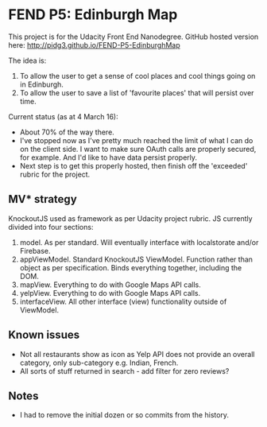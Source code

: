 # FEND P5: Edinburgh Map

This project is for the Udacity Front End Nanodegree. GitHub hosted version here: http://pidg3.github.io/FEND-P5-EdinburghMap

The idea is:

1. To allow the user to get a sense of cool places and cool things going on in Edinburgh.
2. To allow the user to save a list of 'favourite places' that will persist over time.

Current status (as at 4 March 16):

* About 70% of the way there.
* I've stopped now as I've pretty much reached the limit of what I can do on the client side. I want to make sure OAuth calls are properly secured, for example. And I'd like to have data persist properly.
* Next step is to get this properly hosted, then finish off the 'exceeded' rubric for the project.

## MV* strategy

KnockoutJS used as framework as per Udacity project rubric. JS currently divided into four sections:

1. model. As per standard. Will eventually interface with localstorate and/or Firebase.
2. appViewModel. Standard KnockoutJS ViewModel. Function rather than object as per specification. Binds everything together, including the DOM. 
3. mapView. Everything to do with Google Maps API calls.
4. yelpView. Everything to do with Google Maps API calls.
5. interfaceView. All other interface (view) functionality outside of ViewModel. 

## Known issues

* Not all restaurants show as icon as Yelp API does not provide an overall category, only sub-category e.g. Indian, French.
* All sorts of stuff returned in search - add filter for zero reviews?

## Notes

* I had to remove the initial dozen or so commits from the history.